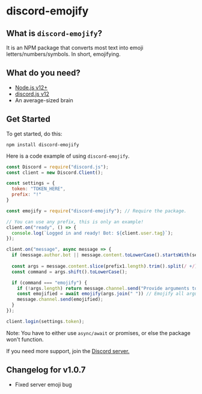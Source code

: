 # discord-emojify

## What is `discord-emojify`?

It is an NPM package that converts most text into emoji letters/numbers/symbols. In short, emojifying.

## What do you need?
- [Node.js v12+](https://node.js.org)
- [discord.js v12](https://npmjs.com/package/discord.js)
- An average-sized brain

## Get Started

To get started, do this:

`npm install discord-emojify`

Here is a code example of using `discord-emojify`.

```js
const Discord = require("discord.js");
const client = new Discord.Client();

const settings = {
  token: "TOKEN_HERE",
  prefix: "!"
}

const emojify = require("discord-emojify"); // Require the package.

// You can use any prefix, this is only an example!
client.on("ready", () => {
  console.log(`Logged in and ready! Bot: ${client.user.tag}`);
});

client.on("message", async message => {
  if (message.author.bot || message.content.toLowerCase().startsWith(settings.prefix)) return;
  
  const args = message.content.slice(prefix1.length).trim().split(/ +/);
  const command = args.shift().toLowerCase();

  if (command === "emojify") {
    if (!args.length) return message.channel.send("Provide arguments to emojify!");
    const emojified = await emojify(args.join(" ")) // Emojify all arguments!
    message.channel.send(emojified);
  }
});

client.login(settings.token);

```

Note: You have to either use `async/await` or promises, or else the package won't function.

If you need more support, join the [Discord server.](https://discord.gg/N7xAme3Yw3)

## Changelog for v1.0.7
- Fixed server emoji bug